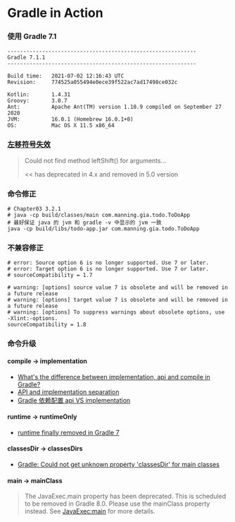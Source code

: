 # Gradle in Action

### 使用 Gradle 7.1

```text
------------------------------------------------------------
Gradle 7.1.1
------------------------------------------------------------

Build time:   2021-07-02 12:16:43 UTC
Revision:     774525a055494e0ece39f522ac7ad17498ce032c

Kotlin:       1.4.31
Groovy:       3.0.7
Ant:          Apache Ant(TM) version 1.10.9 compiled on September 27 2020
JVM:          16.0.1 (Homebrew 16.0.1+0)
OS:           Mac OS X 11.5 x86_64
```

### [左移符号失效](https://stackoverflow.com/a/55793096)

> Could not find method leftShift() for arguments...
> 
> << has deprecated in 4.x and removed in 5.0 version

### 命令修正

```shell
# Chapter03 3.2.1
# java -cp build/classes/main com.manning.gia.todo.ToDoApp
# 最好保证 java 的 jvm 和 gradle -v 中显示的 jvm 一致
java -cp build/libs/todo-app.jar com.manning.gia.todo.ToDoApp
```

### 不兼容修正

```shell
# error: Source option 6 is no longer supported. Use 7 or later.
# error: Target option 6 is no longer supported. Use 7 or later.
# sourceCompatibility = 1.7

# warning: [options] source value 7 is obsolete and will be removed in a future release
# warning: [options] target value 7 is obsolete and will be removed in a future release
# warning: [options] To suppress warnings about obsolete options, use -Xlint:-options.
sourceCompatibility = 1.8
```

### 命令升级

#### compile -> implementation

* [What's the difference between implementation, api and compile in Gradle?](https://stackoverflow.com/a/44493379)
* [API and implementation separation](https://docs.gradle.org/current/userguide/java_library_plugin.html#sec:java_library_separation)
* [Gradle 依赖配置 api VS implementation](https://www.jianshu.com/p/dd932f951137)

#### runtime -> runtimeOnly

* [runtime finally removed in Gradle 7](https://stackoverflow.com/a/66910991)

#### classesDir -> classesDirs

* [Gradle: Could not get unknown property 'classesDir' for main classes](https://stackoverflow.com/a/57957298)

#### main -> mainClass

> The JavaExec.main property has been deprecated. This is scheduled to be removed in Gradle 8.0. Please use the mainClass property instead. See [JavaExec:main](https://docs.gradle.org/7.1.1/dsl/org.gradle.api.tasks.JavaExec.html#org.gradle.api.tasks.JavaExec:main) for more details.
